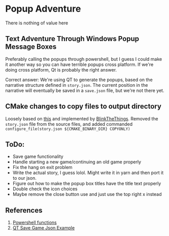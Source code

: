 # Popup Adventure
There is nothing of value here


## Text Adventure Through Windows Popup Message Boxes
Preferably calling the popups through powershell, but I guess I could make it another way so you can have terrible popups cross platform. If we're doing cross platform, Qt is probably the right answer.

Correct answer: We're using QT to generate the popups, based on the narrative structure defined in ```story.json```. The current position in the narrative will eventually be saved in a ```save.json``` file, but we're not there yet.  

## CMake changes to copy files to output directory
Loosely based on [this](https://stackoverflow.com/questions/34799916/copy-file-from-source-directory-to-binary-directory-using-cmake) and implemented by [BlinkTheThings](https://github.com/BlinkTheThings). Removed the ```story.json``` file from the source files, and added commanded ```configure_file(story.json ${CMAKE_BINARY_DIR} COPYONLY)``` 

## ToDo:
 - Save game functionality
 - Handle starting a new game/continuing an old game properly
 - Fix the hang on exit problem
 - Write the actual story, I guess lolol. Might write it in yarn and then port it to our json.
 - Figure out how to make the popup box titles have the title text properly
 - Double check the icon choices
 - Maybe remove the close button use and just use the top right x instead


## References
1. [Powershell functions](https://learn.microsoft.com/en-us/powershell/scripting/learn/ps101/09-functions?view=powershell-7.3)
2. [QT Save Game Json Example](https://doc.qt.io/qt-6/qtcore-serialization-savegame-example.html)
